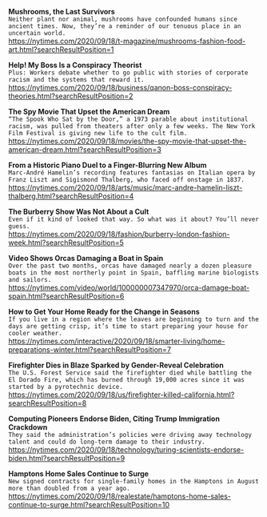 **Mushrooms, the Last Survivors**\
`Neither plant nor animal, mushrooms have confounded humans since ancient times. Now, they’re a reminder of our tenuous place in an uncertain world.`\
https://nytimes.com/2020/09/18/t-magazine/mushrooms-fashion-food-art.html?searchResultPosition=1

**Help! My Boss Is a Conspiracy Theorist**\
`Plus: Workers debate whether to go public with stories of corporate racism and the systems that reward it.`\
https://nytimes.com/2020/09/18/business/qanon-boss-conspiracy-theories.html?searchResultPosition=2

**The Spy Movie That Upset the American Dream**\
`“The Spook Who Sat by the Door,” a 1973 parable about institutional racism, was pulled from theaters after only a few weeks. The New York Film Festival is giving new life to the cult film.`\
https://nytimes.com/2020/09/18/movies/the-spy-movie-that-upset-the-american-dream.html?searchResultPosition=3

**From a Historic Piano Duel to a Finger-Blurring New Album**\
`Marc-André Hamelin’s recording features fantasias on Italian opera by Franz Liszt and Sigismond Thalberg, who faced off onstage in 1837.`\
https://nytimes.com/2020/09/18/arts/music/marc-andre-hamelin-liszt-thalberg.html?searchResultPosition=4

**The Burberry Show Was Not About a Cult**\
`Even if it kind of looked that way. So what was it about? You’ll never guess.`\
https://nytimes.com/2020/09/18/fashion/burberry-london-fashion-week.html?searchResultPosition=5

**Video Shows Orcas Damaging a Boat in Spain**\
`Over the past two months, orcas have damaged nearly a dozen pleasure boats in the most northerly point in Spain, baffling marine biologists and sailors.`\
https://nytimes.com/video/world/100000007347970/orca-damage-boat-spain.html?searchResultPosition=6

**How to Get Your Home Ready for the Change in Seasons**\
`If you live in a region where the leaves are beginning to turn and the days are getting crisp, it’s time to start preparing your house for cooler weather.`\
https://nytimes.com/interactive/2020/09/18/smarter-living/home-preparations-winter.html?searchResultPosition=7

**Firefighter Dies in Blaze Sparked by Gender-Reveal Celebration**\
`The U.S. Forest Service said the firefighter died while battling the El Dorado Fire, which has burned through 19,000 acres since it was started by a pyrotechnic device.`\
https://nytimes.com/2020/09/18/us/firefighter-killed-california.html?searchResultPosition=8

**Computing Pioneers Endorse Biden, Citing Trump Immigration Crackdown**\
`They said the administration’s policies were driving away technology talent and could do long-term damage to their industry.`\
https://nytimes.com/2020/09/18/technology/turing-scientists-endorse-biden.html?searchResultPosition=9

**Hamptons Home Sales Continue to Surge**\
`New signed contracts for single-family homes in the Hamptons in August more than doubled from a year ago.`\
https://nytimes.com/2020/09/18/realestate/hamptons-home-sales-continue-to-surge.html?searchResultPosition=10

